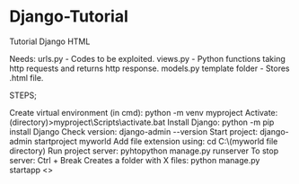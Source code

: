 # Django-Tutorial
Tutorial
Django HTML

Needs:
urls.py - Codes to be exploited.
views.py - Python functions taking http requests and returns http response.
models.py
template folder - Stores .html file.

STEPS;

Create virtual environment (in cmd): python -m venv myproject
Activate: (directory)>myproject\Scripts\activate.bat
Install Django: python -m pip install Django
Check version: django-admin --version
Start project: django-admin startproject myworld
Add file extension using: cd C:\\(myworld file directory)
Run project server: pyhtopython manage.py runserver
To stop server: Ctrl + Break
Creates a folder with X files: python manage.py startapp <<name>>
